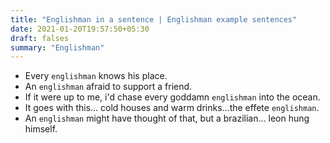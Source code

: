```yaml
---
title: "Englishman in a sentence | Englishman example sentences"
date: 2021-01-20T19:57:50+05:30
draft: falses
summary: "Englishman"
---
```

- Every `englishman` knows his place.
- An `englishman` afraid to support a friend.
- If it were up to me, i'd chase every goddamn `englishman` into the ocean.
- It goes with this... cold houses and warm drinks...the effete `englishman`.
- An `englishman` might have thought of that, but a brazilian... leon hung himself.
                 
